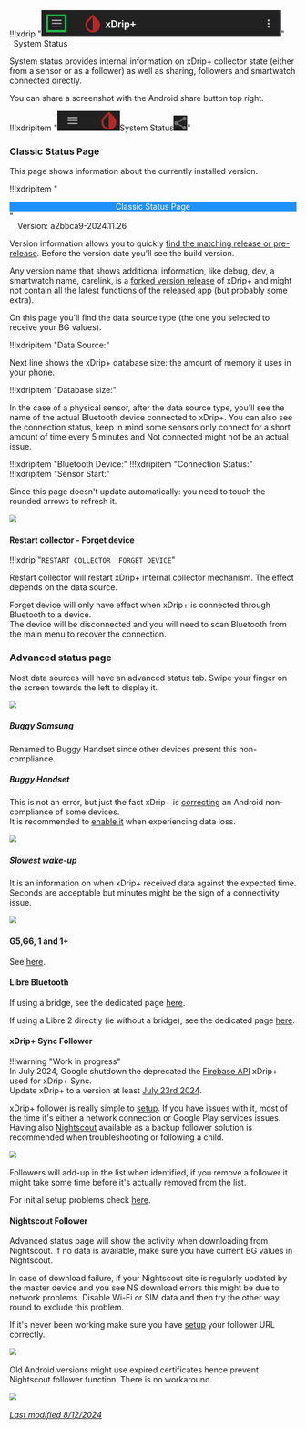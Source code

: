 !!!xdrip "<img src="../../images/hamburger_menu.png" style="zoom:75%;" />"  
    &ensp;System Status

System status provides internal information on xDrip+ collector state (either from a sensor or as a follower) as well as sharing, followers and smartwatch connected directly.

You can share a screenshot with the Android share button top right.

!!!xdripitem "<img src="../../images/BDM.png" style="zoom:75%;" />System Status<span class='symbol'><img src="../../images/Share.png" style="zoom:75%;" /></span>"

### Classic Status Page

This page shows information about the currently installed version.

!!!xdripitem "<div style="background-color: DodgerBlue; color: white; text-align: center;">  &emsp;Classic Status Page&emsp;</div>"  
    &emsp;Version: a2bbca9-2024.11.26

Version information allows you to quickly [find the matching release or pre-release](https://github.com/NightscoutFoundation/xDrip/releases). Before the version date you'll see the build version.

Any version name that shows additional information, like debug, dev, a smartwatch name, carelink, is a [forked version release](../../install/download/#forked-versions) of xDrip+ and might not contain all the latest functions of the released app (but probably some extra).

On this page you'll find the data source type (the one you selected to receive your BG values).

!!!xdripitem "Data Source:"

Next line shows the xDrip+ database size: the amount of memory it uses in your phone.

!!!xdripitem "Database size:"

In the case of a physical sensor, after the data source type, you'll see the name of the actual Bluetooth device connected to xDrip+. You can also see the connection status, keep in mind some sensors only connect for a short amount of time every 5 minutes and Not connected might not be an actual issue.

!!!xdripitem "Bluetooth Device:" 
!!!xdripitem "Connection Status:"
!!!xdripitem "Sensor Start:"

Since this page doesn't update automatically: you need to touch the rounded arrows to refresh it.

<img src="../images/M-SS-CS2.png" style="zoom:75%;" />

#### Restart collector - Forget device

!!!xdrip "`RESTART COLLECTOR`&emsp;`FORGET DEVICE`"

Restart collector will restart xDrip+ internal collector mechanism. The effect depends on the data source.

Forget device will only have effect when xDrip+ is connected through Bluetooth to a device.  
The device will be disconnected and you will need to scan Bluetooth from the main menu to recover the connection.

### Advanced status page

Most data sources will have an advanced status tab. Swipe your finger on the screen towards the left to display it.

<img src="../images/M-SS.png" style="zoom:75%;" />

##### Buggy Samsung

Renamed to Buggy Handset since other devices present this non-compliance.

##### Buggy Handset

This is not an error, but just the fact xDrip+ is [correcting](https://github.com/NightscoutFoundation/xDrip/issues/435) an Android non-compliance of some devices.  
It is recommended to [enable it](../../use/misc/#wake-workarounds) when experiencing data loss.

<img src="../images/M-SS-CSBSsg.png" style="zoom:75%;" />

##### Slowest wake-up

It is an information on when xDrip+ received data against the expected time. Seconds are acceptable but minutes might be the sign of a connectivity issue.

<img src="../images/M-SS-CSWU.png" style="zoom:75%;" />

#### G5,G6, 1 and 1+ 

See [here](https://navid200.github.io/xDrip/docs/Connectivity-troubleshoot.html).

#### Libre Bluetooth

If using a bridge, see the dedicated page [here](../librebridge).

If using a Libre 2 directly (ie without a bridge), see the dedicated page [here](../libre2direct).

#### xDrip+ Sync Follower

!!!warning "Work in progress"  
    In July 2024, Google shutdown the deprecated the [Firebase API](https://firebase.google.com/docs/cloud-messaging/migrate-v1) xDrip+ used for xDrip+ Sync.  
    Update xDrip+ to a version at least [July 23rd 2024](https://github.com/NightscoutFoundation/xDrip/releases/tag/2024.07.23).

xDrip+ follower is really simple to [setup](../../use/syncsetup). If you have issues with it, most of the time it's either a network connection or Google Play services issues.  
Having also [Nightscout](https://nightscout.github.io/) available as a backup follower solution is recommended when troubleshooting or following a child.

<img src="../images/M-SS-xF.png" style="zoom:75%;" />

Followers will add-up in the list when identified, if you remove a follower it might take some time before it's actually removed from the list.

For initial setup problems check [here](../../install/xdripfollower/).

#### Nightscout Follower

Advanced status page will show the activity when downloading from Nightscout. If no data is available, make sure you have current BG values in Nightscout.

In case of download failure, if your Nightscout site is regularly updated by the master device and you see NS download errors this might be due to network problems. Disable Wi-Fi or SIM data and then try the other way round to exclude this problem.

If it's never been working make sure you have [setup](../../install/nightscoutfollower) your follower URL correctly.

<img src="../images/M-SS-NF.png" style="zoom:75%;" />

Old Android versions might use expired certificates hence prevent Nightscout follower function. There is no workaround.

<img src="../images/M-SS-NFcert.png" style="zoom:75%;" />

</br>

[*Last modified 8/12/2024*](https://github.com/NightscoutFoundation/xDrip/releases/tag/2024.11.26)